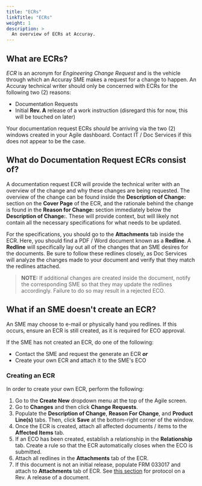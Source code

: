 ```yaml
---
title: "ECRs"
linkTitle: "ECRs"
weight: 1
description: >
  An overview of ECRs at Accuray.
---
```



## What are ECRs?

*ECR* is an acronym for *Engineering Change Request* and is the vehicle through which an Accuray SME makes a request for a change to happen. An Accuray technical writer should only be concerned with ECRs for the following two (2) reasons:

* Documentation Requests
* Initial **Rev. A** release of a work instruction (disregard this for now, this will be touched on later)

Your documentation request ECRs *should* be arriving via the two (2) windows created in your Agile dashboard. Contact IT / Doc Services if this does not appear to be the case.

## What do Documentation Request ECRs consist of?

A documentation request ECR will provide the technical writer with an overview of the change and why these changes are being requested. The overview of the change can be found inside the **Description of Change:** section on the **Cover Page** of the ECR, and the rationale behind the change is found in the **Reason for Change:** section immediately below the **Description of Change:**. These will provide context, but will likely not contain all the necessary specifications for what needs to be updated.

For the specifications, you should go to the **Attachments** tab inside the ECR. Here, you should find a PDF / Word document known as a **Redline**. A **Redline** will specifically lay out all of the changes that an SME desires for the documents. Be sure to follow these redlines closely, as Doc Services will analyze the changes made to your document and verify that they match the redlines attached.

> **NOTE:** If additional changes are created inside the document, notify the corresponding SME so that they may update the redlines accordingly. Failure to do so may result in a rejected ECO.

## What if an SME doesn't create an ECR?

An SME may choose to e-mail or physically hand you redlines. If this occurs, ensure an ECR is still created, as it is required for ECO approval.

If the SME has not created an ECR, do one of the following:

* Contact the SME and request the generate an ECR ***or***
* Create your own ECR and attach it to the SME's ECO

### Creating an ECR

In order to create your own ECR, perform the following:

1. Go to the **Create New** dropdown menu at the top of the Agile screen.
2. Go to **Changes** and then click **Change Requests**.
3. Populate the **Description of Change**, **Reason For Change**, and **Product Line(s)** tabs. Then, click **Save** at the bottom-right corner of the window.
4. Once the ECR is created, attach all affected documents / items to the **Affected Items** tab.
5. If an ECO has been created, establish a relationship in the **Relationship** tab. Create a rule so that the ECR automatically closes when the ECO is submitted.
6. Attach all redlines in the **Attachments** tab of the ECR.
7. If this document is not an initial release, populate FRM 033017 and attach to **Attachments** tab of ECR. See [this section](https://github.com/taddieken95/Accuray_Tech_Comm_Guide/blob/master/Chapter%205:%20ECOs/Section%203:%20ECO%20Submittal%20Process.md) for protocol on a Rev. A release of a document.

